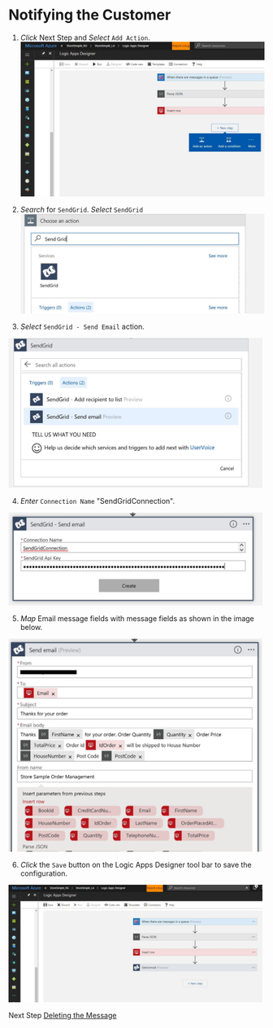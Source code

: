 # Notifying the Customer
1. *Click* Next Step and *Select* ```Add Action```. <br/>
   <img src="assets/Notifying the customer - Step 1 - Next Action after Message persisted.JPG" width="500px"/>
   
2. *Search* for ```SendGrid```. *Select* ```SendGrid``` <br/>
   <img src="assets/Notifying the customer - Step 2 - Add Send Grid.JPG" width="500px"/>

3. *Select* ```SendGrid - Send Email``` action. <br/>
 <img src="assets/Notifying the customer - Step 3 - Send Email Action.JPG" width="500px"/>

4. *Enter* ```Connection Name``` "SendGridConnection". <br/>
 <img src="assets/Notifying the customer - Step 4 - Send Grid Connection.JPG" width="500px"/>
 
5. *Map* Email message fields with message fields as shown in the image below. <br/>
 <img src="assets/Notifying the customer - Step 5 - Enter fields.JPG" width="500px"/>

6. *Click* the ```Save``` button on the Logic Apps Designer tool bar to save the configuration.<br/>
 <img src="assets/Notifying the customer - Step 6 - Save Logic Apps.JPG" width="500px"/>
 
 Next Step  [Deleting the Message](DeleteMessage.md)
